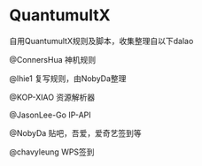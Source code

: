 # QuantumultX

自用QuantumultX规则及脚本，收集整理自以下dalao

@ConnersHua 神机规则

@lhie1 复写规则，由NobyDa整理

@KOP-XIAO 资源解析器

@JasonLee-Go IP-API

@NobyDa 贴吧，吾爱，爱奇艺签到等

@chavyleung WPS签到

